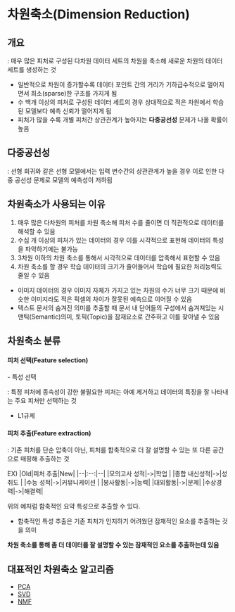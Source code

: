 # 차원축소(Dimension Reduction)
## 개요
: 매우 많은 피처로 구성된 다차원 데이터 세트의 차원을 축소해 새로운 차원의 데이터 세트를 생성하는 것
- 일반적으로 차원이 증가할수록 데이터 포인트 간의 거리가 기하급수적으로 멀어지면서 희소(sparse)한 구조를 가지게 됨
- 수 백개 이상의 피처로 구성된 데이터 세트의 경우 상대적으로 적은 차원에서 학습된 모델보다 예측 신뢰가 떨어지게 됨
- 피처가 많을 수록 개별 피처간 상관관계가 높아지는 **다중공선성** 문제가 나올 확률이 높음

## 다중공선성
: 선형 회귀와 같은 선형 모델에서는 입력 변수간의 상관관계가 높을 경우 이로 인한 다중 공선성 문제로 모델의 예측성이 저하됨

## 차원축소가 사용되는 이유
1. 매우 많은 다차원의 피처를 차원 축소해 피처 수를 줄이면 더 직관적으로 데이터를 해석할 수 있음
2. 수십 개 이상의 피처가 있는 데이터의 경우 이를 시각적으로 표현해 데이터의 특성을 파악하기에는 불가능 
3. 3차원 이하의 차원 축소를 통해서 시각적으로 데이터를 압축해서 표현할 수 있음
4. 차원 축소를 할 경우 학습 데이터의 크기가 줄어들어서 학습에 필요한 처리능력도 줄일 수 있음

- 이미지 데이터의 경우 이미지 자체가 가지고 있는 차원의 수가 너무 크기 때문에 비슷한 이미지라도 적은 픽셀의 차이가 잘못된 예측으로 이어질 수 있음
- 텍스트 문서의 숨겨진 의미를 추출할 때 문서 내 단어들의 구성에서 숨겨져있는 시맨틱(Semantic)의미, 토픽(Topic)을 잠재요소로 간주하고 이를 찾아낼 수 있음

## 차원축소 분류

<h4>피처 선택(Feature selection)</h4>
- 특성 선택

: 특정 피처에 종속성이 강한 불필요한 피처는 아예 제거하고 데이터의 특징을 잘 나타내는 주요 피처만 선택하는 것  

 - L1규제
<h4>피처 추출(Feature extraction)</h4>
: 기존 피처를 단순 압축이 아닌, 피처를 함축적으로 더 잘 설명할 수 있는 또 다른 공간으로 매핑해 추출하는 것

EX)
|Old|피처 추출|New|
|--|:--:|--|
|모의고사 성적|->|학업 |
|종합 내신성적|->|성취도  |
|수능 성적|->|커뮤니케이션 |
|봉사활동|->|능력|
|대외활동|->|문제|
|수상경력|->|해결력|

위의 예처럼 함축적인 요약 특성으로 추출할 수 있다.
- 함축적인 특성 추출은 기존 피처가 인지하기 어려웠던 잠재적인 요소를 추출하는 것을 의미

**차원 축소를 통해 좀 더 데이터를 잘 설명할 수 있는 잠재적인 요소를 추출하는데 있음**


## 대표적인 차원축소 알고리즘
- [PCA]()
- [SVD]()
- [NMF]()

